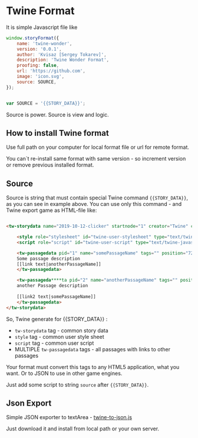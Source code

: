 # Twine Format

It is simple Javascript file like

```javascript
window.storyFormat({
    name: 'twine-wonder',
    version: '0.0.1',
    author: 'Kvisaz [Sergey Tokarev]',
    description: 'Twine Wonder Format',
    proofing: false,
    url: 'https://github.com',
    image: 'icon.svg',
    source: SOURCE,
});


var SOURCE = '{{STORY_DATA}}';
```

Source is power. Source is view and logic. 

## How to install Twine format
Use full path on your computer for local format file or url for remote format.

You can`t re-install same format with same version - so increment version or remove previous installed format.

## Source
Source is string that must contain special Twine command `{{STORY_DATA}}`, as you can see in example above. You can use only this command - and Twine export game as HTML-file like:

```html

<tw-storydata name="2019-10-12-clicker" startnode="1" creator="Twine" creator-version="2.3.2" ifid="0015E4DE-EEA5-4D56-A42F-0C1CAB51D81F" zoom="1" format="twine-wonder" format-version="0.0.1" options="debug" hidden>

    <style role="stylesheet" id="twine-user-stylesheet" type="text/twine-css"></style>
    <script role="script" id="twine-user-script" type="text/twine-javascript"></script>

    <tw-passagedata pid="1" name="somePassageName" tags="" position="723,830" size="100,100">
    Some passage description
    [[link text|anotherPassageName]]
    </tw-passagedata>

    <tw-passageda****ta pid="2" name="anotherPassageName" tags="" position="860,549" size="100,100">
    another Passage description
    
    [[link2 text|somePassageName]]
    </tw-passagedata>
</tw-storydata>
```

So, Twine generate for {{STORY_DATA}} :
- `tw-storydata` tag - common story data
- `style` tag - common user style sheet
- `script` tag - common user script 
- MULTIPLE `tw-passagedata` tags - all passages with links to other passages

Your format must convert this tags to any HTML5 application, what you want. Or to JSON to use in other game engines.

Just add some script to string `source` after `{{STORY_DATA}}`.

## Json Export 

Simple JSON exporter to textArea - [twine-to-json.js](twine-to-json.js)

Just download it and install from local path or your own server.
